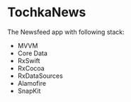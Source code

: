 # TochkaNews
The Newsfeed app with following stack:
 
  - MVVM
  - Core Data
  - RxSwift
  - RxCocoa
  - RxDataSources
  - Alamofire
  - SnapKit
